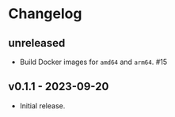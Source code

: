 # Changelog

## unreleased

- Build Docker images for `amd64` and `arm64`. #15

## v0.1.1 - 2023-09-20

- Initial release.
